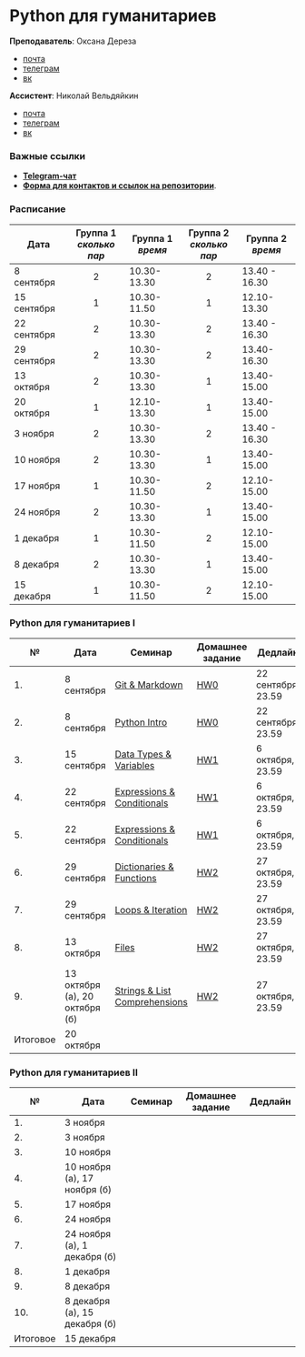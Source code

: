 # Python для гуманитариев

**Преподаватель**: Оксана Дереза

* [почта](mailto:oksana.dereza@gmail.com)
* [телеграм](https://t.me/ancatmara)
* [вк](https://vk.com/ancatmara)

**Ассистент**: Николай Вельдяйкин

* [почта](mailto:noveldyaykin@edu.hse.ru)
* [телеграм](https://t.me/NickVeld)
* [вк](https://vk.com/kolabnya)

### Важные ссылки
* [**Telegram-чат**](https://t.me/joinchat/ADMP3Udx7TaLyTs_801hCA)
* [**Форма для контактов и ссылок на репозитории**](https://goo.gl/forms/AYCGyvmCDTGL3If33).

### Расписание

|Дата | Группа 1 <br> *сколько пар* | Группа 1 <br> *время*  |  Группа 2 <br> *сколько пар*  | Группа 2 <br> *время*  |
|-----|:---------------------------:|------------------|:----------------------------:|------------------| 
|8 сентября | 2 | 10.30-13.30 | 2 | 13.40 - 16.30|
|15 сентября | 1 | 10.30-11.50 | 1 | 12.10-13.30|
|22 сентября | 2 | 10.30-13.30 | 2 | 13.40 - 16.30|
|29 сентября | 2 | 10.30-13.30 | 2 | 13.40-16.30|
|13 октября | 2 | 10.30-13.30 | 1 | 13.40-15.00|
|20 октября | 1 | 12.10-13.30 | 1 | 13.40-15.00|
|3 ноября | 2 | 10.30-13.30 | 2 | 13.40 - 16.30|
|10 ноября | 2 | 10.30-13.30 | 1 | 13.40-15.00|
|17 ноября | 1 | 10.30-11.50 | 2 | 12.10-15.00|
|24 ноября | 2 | 10.30-13.30 | 1 | 13.40-15.00|
|1 декабря | 1 | 10.30-11.50 | 2 | 12.10-15.00|
|8 декабря |  2 | 10.30-13.30 | 1 | 13.40-15.00|
|15 декабря | 1 | 10.30-11.50 | 2 | 12.10-15.00|

### Python для гуманитариев I

|№| Дата | Семинар | Домашнее задание | Дедлайн |
|-|------|---------|------------------|---------|
|1.|8 сентября| [Git & Markdown](./Classes/1)|[HW0](./Homeworks/HW0.md)|22 сентября, 23.59|
|2.|8 сентября|[Python Intro](./Classes/2)|[HW0](./Homeworks/HW0.md)|22 сентября, 23.59|
|3.|15 сентября|[Data Types & Variables](./Classes/3)|[HW1](./Homeworks/HW1.md)|6 октября, 23.59|
|4.|22 сентября|[Expressions & Conditionals](./Classes/4)|[HW1](./Homeworks/HW1.md)|6 октября, 23.59|
|5.|22 сентября|[Expressions & Conditionals](./Classes/4)|[HW1](./Homeworks/HW1.md)|6 октября, 23.59|
|6.|29 сентября|[Dictionaries & Functions](./Classes/5)|[HW2](./Homeworks/HW2.md)|27 октября, 23.59|
|7.|29 сентября|[Loops & Iteration](./Classes/6)|[HW2](./Homeworks/HW2.md)|27 октября, 23.59|
|8.|13 октября|[Files](./Classes/7)|[HW2](./Homeworks/HW2.md)|27 октября, 23.59|
|9.|13 октября (а), 20 октября (б)|[Strings & List Comprehensions](./Classes/8)|[HW2](./Homeworks/HW2.md)|27 октября, 23.59|
|Итоговое|20 октября||||

### Python для гуманитариев II

|№| Дата | Семинар | Домашнее задание | Дедлайн |
|-|------|---------|------------------|---------|
|1.|3 ноября||||
|2.|3 ноября||||
|3.|10 ноября||||
|4.|10 ноября (а), 17 ноября (б)||||
|5.|17 ноября||||
|6.|24 ноября||||
|7.|24 ноября (а), 1 декабря (б)||||
|8.|1 декабря||||
|9.|8 декабря||||
|10.|8 декабря (а), 15 декабря (б)||||
|Итоговое|15 декабря||||
